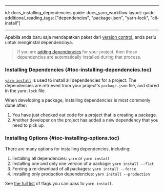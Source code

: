 * * *

id: docs_installing_dependencies guide: docs_yarn_workflow layout: guide additional_reading_tags: ["dependencies", "package-json", "yarn-lock", "cli-install"]

* * *

Apabila anda baru saja mendapatkan paket dari [version control](./version-control), anda perlu untuk menginstal dependensinya.

> If you are [adding dependencies](./managing-dependencies#toc-adding-a-dependency) for your project, then those dependencies are automatically installed during that process.

### Installing Dependencies [](#toc-installing-dependencies){#toc-installing-dependencies.toc}

[`yarn install`](./cli/install) is used to install all dependencies for a project. The dependencies are retrieved from your project's `package.json` file, and stored in the `yarn.lock` file.

When developing a package, installing dependencies is most commonly done after:

  1. You have just checked out code for a project that is creating a package.
  2. Another developer on the project has added a new dependency that you need to pick up.

### Installing Options [](#toc-installing-options){#toc-installing-options.toc}

There are many options for installing dependencies, including:

  1. Installing all dependencies: `yarn` or `yarn install`
  2. Installing one and only one version of a package: `yarn install --flat`
  3. Forcing a re-download of all packages: `yarn install --force`
  4. Installing only production dependencies: `yarn install --production`

See [the full list](./cli/install) of flags you can pass to `yarn install`.